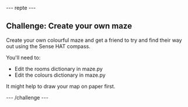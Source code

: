 \--- repte \---

## Challenge: Create your own maze

Create your own colourful maze and get a friend to try and find their way out using the Sense HAT compass.

You'll need to:

+ Edit the rooms dictionary in maze.py
+ Edit the colours dictionary in maze.py

It might help to draw your map on paper first.

\--- /challenge \---